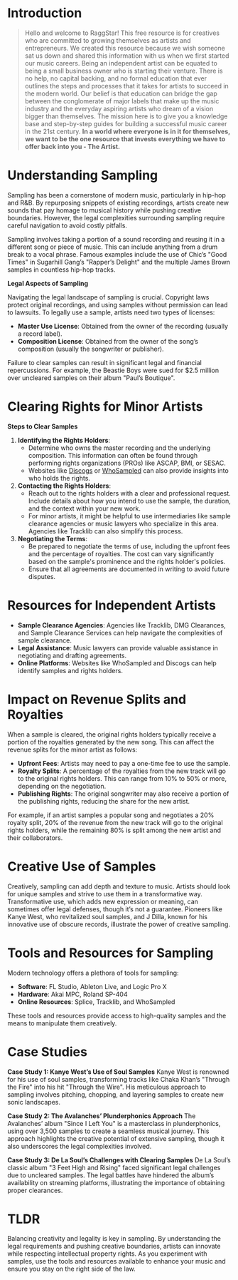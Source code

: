 <script lang='ts'>
  import BlogPageTemplate from '$lib/components/blog/BlogPageTemplate.svelte';
  import type { BlogCardProps } from '$lib/managers/BlogManager';
  import { ASSETS_PATH } from '$lib/managers/BlogManager';
  import { orderedBlogPosts } from '$lib/managers/BlogManager';
  import { page } from '$app/stores';

  const blogPostInfo: BlogCardProps = orderedBlogPosts.find((post) => post.slug === $page.route.id?.split('/')[3]);
  const assetsUrl = `${ASSETS_PATH}/${blogPostInfo.image}`;

</script>

<BlogPageTemplate
  title={blogPostInfo.title}
  subtitle={blogPostInfo.subtitle}
  published_date={blogPostInfo.date_published}
  coverImg={blogPostInfo.image}>

# Introduction
> Hello and welcome to RaggStar! This free resource is for creatives who are committed to growing themselves as artists and entrepreneurs. We created this resource because we wish someone sat us down and shared this information with us when we first started our music careers. Being an independent artist can be equated to being a small business owner who is starting their venture. There is no help, no capital backing, and no formal education that ever outlines the steps and processes that it takes for artists to succeed in the modern world. Our belief is that education can bridge the gap between the conglomerate of major labels that make up the music industry and the everyday aspiring artists who dream of a vision bigger than themselves. The mission here is to give you a knowledge base and step-by-step guides for building a successful music career in the 21st century. **In a world where everyone is in it for themselves, we want to be the one resource that invests everything we have to offer back into you - The Artist.**

# Understanding Sampling

Sampling has been a cornerstone of modern music, particularly in hip-hop and R&B. By repurposing snippets of existing recordings, artists create new sounds that pay homage to musical history while pushing creative boundaries. However, the legal complexities surrounding sampling require careful navigation to avoid costly pitfalls.

Sampling involves taking a portion of a sound recording and reusing it in a different song or piece of music. This can include anything from a drum break to a vocal phrase. Famous examples include the use of Chic’s "Good Times" in Sugarhill Gang’s "Rapper’s Delight" and the multiple James Brown samples in countless hip-hop tracks.

**Legal Aspects of Sampling**

Navigating the legal landscape of sampling is crucial. Copyright laws protect original recordings, and using samples without permission can lead to lawsuits. To legally use a sample, artists need two types of licenses:



* **Master Use License**: Obtained from the owner of the recording (usually a record label).
* **Composition License**: Obtained from the owner of the song’s composition (usually the songwriter or publisher).

Failure to clear samples can result in significant legal and financial repercussions. For example, the Beastie Boys were sued for $2.5 million over uncleared samples on their album "Paul’s Boutique".


# Clearing Rights for Minor Artists

**Steps to Clear Samples**



1. **Identifying the Rights Holders**:
    * Determine who owns the master recording and the underlying composition. This information can often be found through performing rights organizations (PROs) like ASCAP, BMI, or SESAC.
    * Websites like [Discogs](https://www.discogs.com/) or [WhoSampled](https://www.whosampled.com/) can also provide insights into who holds the rights.
2. **Contacting the Rights Holders**:
    * Reach out to the rights holders with a clear and professional request. Include details about how you intend to use the sample, the duration, and the context within your new work.
    * For minor artists, it might be helpful to use intermediaries like sample clearance agencies or music lawyers who specialize in this area. Agencies like Tracklib can also simplify this process.
3. **Negotiating the Terms**:
    * Be prepared to negotiate the terms of use, including the upfront fees and the percentage of royalties. The cost can vary significantly based on the sample's prominence and the rights holder's policies.
    * Ensure that all agreements are documented in writing to avoid future disputes.


# Resources for Independent Artists



* **Sample Clearance Agencies**: Agencies like Tracklib, DMG Clearances, and Sample Clearance Services can help navigate the complexities of sample clearance.
* **Legal Assistance**: Music lawyers can provide valuable assistance in negotiating and drafting agreements.
* **Online Platforms**: Websites like WhoSampled and Discogs can help identify samples and rights holders.


# Impact on Revenue Splits and Royalties

When a sample is cleared, the original rights holders typically receive a portion of the royalties generated by the new song. This can affect the revenue splits for the minor artist as follows:



* **Upfront Fees**: Artists may need to pay a one-time fee to use the sample.
* **Royalty Splits**: A percentage of the royalties from the new track will go to the original rights holders. This can range from 10% to 50% or more, depending on the negotiation.
* **Publishing Rights**: The original songwriter may also receive a portion of the publishing rights, reducing the share for the new artist.

For example, if an artist samples a popular song and negotiates a 20% royalty split, 20% of the revenue from the new track will go to the original rights holders, while the remaining 80% is split among the new artist and their collaborators.


# Creative Use of Samples

Creatively, sampling can add depth and texture to music. Artists should look for unique samples and strive to use them in a transformative way. Transformative use, which adds new expression or meaning, can sometimes offer legal defenses, though it’s not a guarantee. Pioneers like Kanye West, who revitalized soul samples, and J Dilla, known for his innovative use of obscure records, illustrate the power of creative sampling.


# Tools and Resources for Sampling

Modern technology offers a plethora of tools for sampling:



* **Software**: FL Studio, Ableton Live, and Logic Pro X
* **Hardware**: Akai MPC, Roland SP-404
* **Online Resources**: Splice, Tracklib, and WhoSampled

These tools and resources provide access to high-quality samples and the means to manipulate them creatively.


# Case Studies

**Case Study 1: Kanye West’s Use of Soul Samples** Kanye West is renowned for his use of soul samples, transforming tracks like Chaka Khan’s "Through the Fire" into his hit "Through the Wire". His meticulous approach to sampling involves pitching, chopping, and layering samples to create new sonic landscapes.

**Case Study 2: The Avalanches’ Plunderphonics Approach** The Avalanches’ album "Since I Left You" is a masterclass in plunderphonics, using over 3,500 samples to create a seamless musical journey. This approach highlights the creative potential of extensive sampling, though it also underscores the legal complexities involved.

**Case Study 3: De La Soul’s Challenges with Clearing Samples** De La Soul’s classic album "3 Feet High and Rising" faced significant legal challenges due to uncleared samples. The legal battles have hindered the album’s availability on streaming platforms, illustrating the importance of obtaining proper clearances.


# TLDR

Balancing creativity and legality is key in sampling. By understanding the legal requirements and pushing creative boundaries, artists can innovate while respecting intellectual property rights. As you experiment with samples, use the tools and resources available to enhance your music and ensure you stay on the right side of the law.


</BlogPageTemplate>
